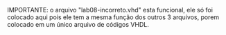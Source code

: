 IMPORTANTE:
o arquivo "lab08-incorreto.vhd" esta funcional, ele só foi colocado aqui pois ele tem a mesma função dos outros 3 arquivos, porem colocado em um único arquivo de códigos VHDL. 
